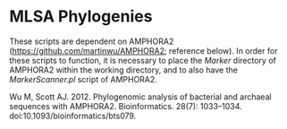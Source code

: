 # MLSA Phylogenies

These scripts are dependent on AMPHORA2 (https://github.com/martinwu/AMPHORA2; reference below). In order for these scripts to function, it is necessary to place the *Marker* directory of AMPHORA2 within the working directory, and to also have the *MarkerScanner.pl* script of AMPHORA2.

Wu M, Scott AJ. 2012. Phylogenomic analysis of bacterial and archaeal sequences with AMPHORA2. Bioinformatics. 28(7): 1033–1034. doi:10.1093/bioinformatics/bts079.
